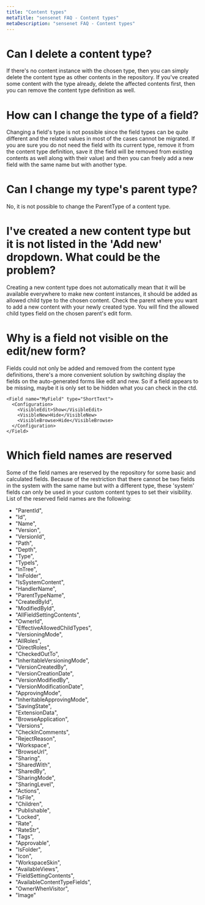 ```yaml
---
title: "Content types"
metaTitle: "sensenet FAQ - Content types"
metaDescription: "sensenet FAQ - Content types"
---
```


# Can I delete a content type?

If there's no content instance with the chosen type, then you can simply delete the content type as other contents in the repository. If you've created some content with the type already, delete the affected contents first, then you can remove the content type definition as well.

# How can I change the type of a field?

Changing a field's type is not possible since the field types can be quite different and the related values in most of the cases cannot be migrated. If you are sure you do not need the field with its current type, remove it from the content type definition, save it (the field will be removed from existing contents as well along with their value) and then you can freely add a new field with the same name but with another type.

# Can I change my type's parent type?

No, it is not possible to change the ParentType of a content type.

# I've created a new content type but it is not listed in the 'Add new' dropdown. What could be the problem?

Creating a new content type does not automatically mean that it will be available everywhere to make new content instances, it should be added as allowed child type to the chosen content. Check the parent where you want to add a new content with your newly created type. You will find the allowed child types field on the chosen parent's edit form.

# Why is a field not visible on the edit/new form?

Fields could not only be added and removed from the content type definitions, there's a more convenient solution by switching display the fields on the auto-generated forms like edit and new. So if a field appears to be missing, maybe it is only set to be hidden what you can check in the ctd.

```
<Field name="MyField" type="ShortText">
  <Configuration>
    <VisibleEdit>Show</VisibleEdit>
    <VisibleNew>Hide</VisibleNew>
    <VisibleBrowse>Hide</VisibleBrowse>
  </Configuration>
</Field>
```

# Which field names are reserved

Some of the field names are reserved by the repository for some basic and calculated fields. Because of the restriction that there cannot be two fields in the system with the same name but with a different type, these 'system' fields can only be used in your custom content types to set their visibility. List of the reserved field names are the following:

- "ParentId",
- "Id",
- "Name",
- "Version",
- "VersionId",
- "Path",
- "Depth",
- "Type",
- "TypeIs",
- "InTree",
- "InFolder",
- "IsSystemContent",
- "HandlerName",
- "ParentTypeName",
- "CreatedById",
- "ModifiedById",
- "AllFieldSettingContents",
- "OwnerId",
- "EffectiveAllowedChildTypes",
- "VersioningMode",
- "AllRoles",
- "DirectRoles",
- "CheckedOutTo",
- "InheritableVersioningMode",
- "VersionCreatedBy",
- "VersionCreationDate",
- "VersionModifiedBy",
- "VersionModificationDate",
- "ApprovingMode",
- "InheritableApprovingMode",
- "SavingState",
- "ExtensionData",
- "BrowseApplication",
- "Versions",
- "CheckInComments",
- "RejectReason",
- "Workspace",
- "BrowseUrl",
- "Sharing",
- "SharedWith",
- "SharedBy",
- "SharingMode",
- "SharingLevel",
- "Actions",
- "IsFile",
- "Children",
- "Publishable",
- "Locked",
- "Rate",
- "RateStr",
- "Tags",
- "Approvable",
- "IsFolder",
- "Icon",
- "WorkspaceSkin",
- "AvailableViews",
- "FieldSettingContents",
- "AvailableContentTypeFields",
- "OwnerWhenVisitor",
- "Image"
